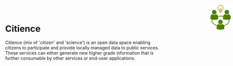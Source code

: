 <div style="position:absolute; right: 0">
  <img src="resources/logo.svg" style="width: 80px">
</div>
<div style="margin-bottom: 60px"></div>

# Citience

Citience (mix of 'citizen' and 'science') is an open data space enabling citizens to participate and provide locally managed data to public services.
These services can either generate new higher grade information that is further consumable by other services or end-user applications.
